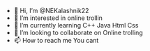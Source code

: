- 👋 Hi, I’m @NEKalashnik22
- 👀 I’m interested in online trollin
- 🌱 I’m currently learning C++ Java Html Css
- 💞️ I’m looking to collaborate on Online trolling
- 📫 How to reach me You cant

<!---
NEKalashnik22/NEKalashnik22 is a ✨ special ✨ repository because its `README.md` (this file) appears on your GitHub profile.
You can click the Preview link to take a look at your changes.
--->
